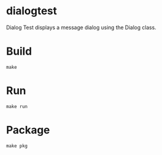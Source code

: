 # dialogtest
Dialog Test displays a message dialog using the Dialog class.

# Build
~~~~
make
~~~~

# Run
~~~~
make run
~~~~

# Package
~~~~
make pkg
~~~~
